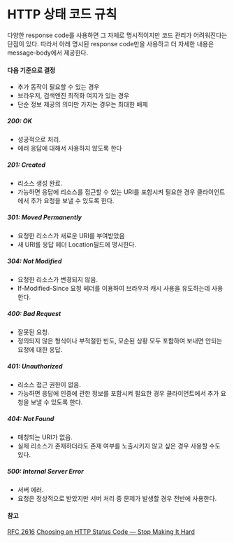 # HTTP 상태 코드 규칙
다양한 response code를 사용하면 그 자체로 명시적이지만 코드 관리가 어려워진다는 단점이 있다.
따라서 아래 명시된 response code만을 사용하고 더 자세한 내용은 message-body에서 제공한다.

#### 다음 기준으로 결정
- 추가 동작이 필요할 수 있는 경우
- 브라우저, 검색엔진 최적화 여지가 있는 경우
- 단순 정보 제공의 의미만 가지는 경우는 최대한 배제

##### 200: OK
  - 성공적으로 처리.
  - 에러 응답에 대해서 사용하지 않도록 한다

##### 201: Created
  - 리소스 생성 완료.
  - 가능하면 응답에 리소스를 접근할 수 있는 URI를 포함시켜 필요한 경우 클라이언트에서 추가 요청을 보낼 수 있도록 한다.
    
##### 301: Moved Permanently
  - 요청한 리소스가 새로운 URI를 부여받았음
  - 새 URI를 응답 헤더 Location필드에 명시한다. 
    
##### 304: Not Modified
  - 요청한 리소스가 변경되지 않음.
  - If-Modified-Since 요청 헤더를 이용하여 브라우저 캐시 사용을 유도하는데 사용한다.
    
##### 400: Bad Request
  - 잘못된 요청.
  - 정의되지 않은 형식이나 부적절한 빈도, 모순된 상황 모두 포함하여 보내면 안되는 요청에 대한 응답.
    
##### 401: Unauthorized
  - 리소스 접근 권한이 없음.
  - 가능하면 응답에 인증에 관한 정보를 포함시켜 필요한 경우 클라이언트에서 추가 요청을 보낼 수 있도록 한다.
    
##### 404: Not Found
  - 매칭되는 URI가 없음.
  - 실제 리소스가 존재하더라도 존재 여부를 노출시키지 않고 싶은 경우 사용할 수도 있다.
    
##### 500: Internal Server Error
  - 서버 에러.
  - 요청은 정상적으로 받았지만 서버 처리 중 문제가 발생할 경우 전반에 사용한다.
    
#### 참고
[RFC 2616](https://www.w3.org/Protocols/rfc2616/rfc2616.html/)
[Choosing an HTTP Status Code — Stop Making It Hard](http://racksburg.com/choosing-an-http-status-code/)

